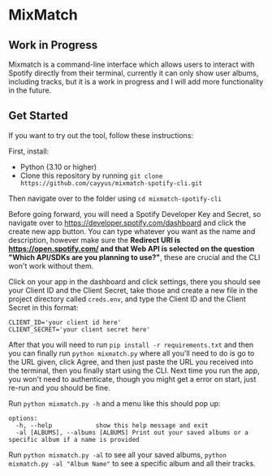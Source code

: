 # MixMatch

## Work in Progress
Mixmatch is a command-line interface which allows users to interact with Spotify directly from their terminal, currently it can only show user albums, including tracks, but it is a work in progress and I will add more functionality in the future. 


## Get Started
If you want to try out the tool, follow these instructions:

First, install:
- Python (3.10 or higher)
- Clone this repository by running `git clone https://github.com/cayyus/mixmatch-spotify-cli.git`

Then navigate over to the folder using `cd mixmatch-spotify-cli`

Before going forward, you will need a Spotify Developer Key and Secret, so navigate over to https://developer.spotify.com/dashboard and click the create new app button. You can type whatever you want as the name and description, however make sure the **Redirect URI is https://open.spotify.com/ and that Web API is selected on the question "Which API/SDKs are you planning to use?"**, these are crucial and the CLI won't work without them. 

Click on your app in the dashboard and click settings, there you should see your Client ID and the Client Secret, take those and create a new file in the project directory called `creds.env`, and type the Client ID and the Client Secret in this format:
```
CLIENT_ID='your client id here'
CLIENT_SECRET='your client secret here'
```

After that you will need to run `pip install -r requirements.txt` and then you can finally run `python mixmatch.py` where all you'll need to do is go to the  URL given, click Agree, and then just paste the URL you received into the terminal, then you finally start using the CLI. Next time you run the app, you won't need to authenticate, though you might get a error on start, just re-run and you should be fine. 

Run `python mixmatch.py -h` and a menu like this should pop up:
```
options:
  -h, --help            show this help message and exit
  -al [ALBUMS], --albums [ALBUMS] Print out your saved albums or a specific album if a name is provided
```

Run `python mixmatch.py -al` to see all your saved albums, `python mixmatch.py -al "Album Name"` to see a specific album and all their tracks.



